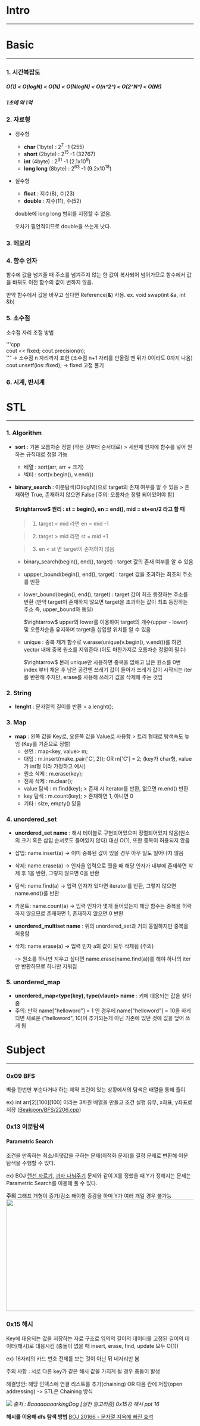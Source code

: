 # Intro
----
# Basic
----
### 1. 시간복잡도
#####  O(1) < O(logN) < O(N) < O(NlogN) < O(n^2^) < O(2^N^) < O(N!)
#####  1초에 약 1억

### 2. 자료형
* 정수형
  * **char**        (1byte) : 2<sup>7</sup> -1  (255)
  * **short**       (2byte) : 2<sup>15</sup> -1 (32767)
  * **int**         (4byte) : 2<sup>31</sup> -1 (2.1x10<sup>9</sup>)
  * **long long**   (8byte) : 2<sup>63</sup> -1 (9.2x10<sup>18</sup>)

* 실수형
  * **float**  : 지수(8), 수(23)
  * **double** : 지수(11), 수(52)
 
  double에 long long 범위를 지정할 수 없음.
 
  오차가 필연적이므로 double을 쓰는게 낫다.

### 3. 메모리

### 4. 함수 인자
함수에 값을 넘겨줄 때 주소를 넘겨주지 않는 한 값이 복사되어 넘어가므로 함수에서 값을 바꿔도 이전 함수의 값이 변하지 않음.

만약 함수에서 값을 바꾸고 싶다면 Reference(**&**) 사용.
 ex. void swap(int &a, int &b)

### 5. 소수점
소수점 자리 조절 방법

'''cpp  
cout << fixed; cout.precision(n);  
''' 
-> 소수점 n 자리까지 표현 (소수점 n+1 자리를 반올림 맨 뒤가 0이라도 0까지 나옴)
cout.unsetf(ios::fixed); -> fixed 고정 풀기

### 6. 시계, 반시계

# STL
----
### 1. Algorithm
  * **sort** : 기본 오름차순 정렬 (작은 것부터 순서대로) > 세번째 인자에 함수를 넣어 원하는 규칙대로 정렬 가능
    * 배열 : sort(arr, arr + 크기)
    * 벡터 : sort(v.begin(), v.end())
   
  * **binary_search** : 이분탐색(O(logN))으로 target의 존재 여부를 알 수 있음 > 존재하면 True, 존재하지 않으면 False  [주의: 오름차순 정렬 되어있어야 함]
    
    #### $\rightarrow\$ 원리 : st = begin(), en = end(), mid = st+en/2 라고 할 때
    
      > 1. target < mid 라면 en = mid -1
    
      > 2. target > mid 라면 st = mid +1
    
      > 3. en < st 면 target이 존재하지 않음
    
    * binary_search(begin(), end(), target) : target 값의 존재 여부를 알 수 있음
    * uppper_bound(begin(), end(), target) : target 값을 초과하는 최초의 주소를 반환
    * lower_bound(begin(), end(), target) : target 값이 최초 등장하는 주소를 반환 (만약 target이 존재하지 않으면 target을 초과하는 값이 최초 등장하는 주소 즉, upper_bound와 동일)
      
      $\rightarrow\$ upper와 lower를 이용하여 target의 개수(upper - lower) 및 오름차순을 유지하며 target을 삽입할 위치를 알 수 있음

    * unique : 중복 제거 함수로 v.erase(unique(v.begin(), v.end())를 하면 vector 내에 중복 원소를 지워준다 (이도 마찬가지로 오름차순 정렬이 필수)

      $\rightarrow\$ 본래 unique만 사용하면 중복을 없애고 남은 원소를 0번 index 부터 채운 후 남은 공간엔 쓰레기 값이 들어가 쓰레기 값이 시작되는 iter를 반환해 주지만, erase를 사용해 쓰레기 값을 삭제해 주는 것임

### 2. String
  * **lenght** : 문자열의 길이를 반환 > a.lenght();
    
### 3. Map
  * **map** : 왼쪽 값을 Key로, 오른쪽 값을 Value로 사용함 > 트리 형태로 탐색속도 높임 (Key를 기준으로 정렬)
    * 선언 : map<key, value> m;
    * 대입 : m.insert(make_pair('C', 2)); OR m['C'] = 2; (key가 char형, value가 int형 이라 가정하고 예시)
    * 원소 삭제 : m.erase(key);
    * 전체 삭제 : m.clear();
    * value 탐색 : m.find(key); > 존재 시 iterator를 반환, 없으면 m.end() 반환
    * key 탐색 : m.count(key); > 존재하면 1, 아니면 0
    * 기타 : size, empty() 있음
   
### 4. unordered_set
  * **unordered_set <type> name** : 해시 테이블로 구현되어있으며 정렬되어있지 않음(원소의 크기 혹은 삽입 순서로도 들어있지 않다) 대신 O(1), 또한 중복이 허용되지 않음
  * 삽입: name.insert(a) -> 이미 중복된 값이 있을 경우 아무 일도 일어나지 않음
  * 삭제: name.erase(a) -> 인자을 입력으로 줬을 때 해당 인자가 내부에 존재하면 삭제 후 1을 반환, 그렇지 않으면 0을 반환
  * 탐색: name.find(a) -> 입력 인자가 있다면 iterator를 반환, 그렇지 않으면 name.end()를 반환
  * 카운트: name.count(a) -> 입력 인자가 몇개 들어있는지 해당 함수는 중복을 허락하지 않으므로 존재하면 1, 존재하지 않으면 0 반환

  * **unordered_multiset <type> name** : 위의 unordered_set과 거의 동일하지만 중복을 허용함
  * 삭제: name.erase(a) -> 입력 인자 a의 값이 모두 삭제됨 (주의)

     -> 원소를 하나만 지우고 싶다면 name.erase(name.find(a))를 해야 하나의 iter만 반환하므로 하나만 지워짐

### 5. unordered_map
  * **unordered_map<type(key), type(vlaue)> name** : 키에 대응되는 값을 찾아줌
  * 주의: 만약 name["helloword"] = 1 인 경우에 name["helloword"] = 10을 하게 되면 새로운 ("helloword", 10)이 추가되는게 아닌 기존에 있던 것에 값을 덮어 쓰게 됨


# Subject
----
### 0x09 BFS
벽을 한번만 부순다거나 하는 제약 조건이 있는 상황에서의 탐색은 배열을 통해 풀이

ex) int arr[2][100][100] 이라는 3차원 배열을 만들고 조건 실행 유무, x좌표, y좌표로 저장 ([Beakjoon/BFS/2206.cpp](https://github.com/cho-hm02123/Algorithm_Study/blob/main/Beakjoon/BFS/2206.cpp))

### 0x13 이분탐색
#### Parametric Search
조건을 만족하는 최소/최댓값을 구하는 문제(최적화 문제)를 결정 문제로 변환해 이분 탐색을 수행할 수 있다.

ex) BOJ [랜선 자르기](https://github.com/cho-hm02123/Algorithm_Study/blob/main/Beakjoon/%EC%9D%B4%EB%B6%84%ED%83%90%EC%83%89/1654.cpp), [과자 나눠주기](https://github.com/cho-hm02123/Algorithm_Study/blob/main/Beakjoon/%EC%9D%B4%EB%B6%84%ED%83%90%EC%83%89/16401.cpp) 문제와 같이 X를 정했을 때 Y가 정해지는 문제는 Parametric Search를 이용해 풀 수 있다.

**주의** 그래프 개형이 증가/감소 해야함 증감을 하며 Y가 여러 개일 경우 불가능 <img width="600" height="300" src="./img/parametic_graph.PNG">

### 0x15 해시
Key에 대응되는 값을 저장하는 자료 구조로 임의의 길이의 데이터를 고정된 길이의 데이터(해시)로 대응시킴 (충돌이 없을 때 insert, erase, find, update 모두 O(1))

ex) 16자리의 카드 번호 전체를 보는 것이 아닌 뒤 네자리만 봄

주의 사항 : 서로 다른 key가 같은 해시 값을 가지게 될 경우 충돌이 발생

해결방안: 해당 인덱스에 연결 리스트를 추가(chaining) OR 다음 칸에 저장(open addressing) -> STL은 Chaining 방식

<img align="left" src="./img/해시.PNG"/> _출처 : BaaaaaaaarkingDog [실전 알고리즘] 0x15강 해시 ppt 16_

**해시를 이용해 dfs 탐색 방법** [BOJ 20166 - 문자열 지옥에 빠진 호석](Beakjoon/해시/20166.cpp)
